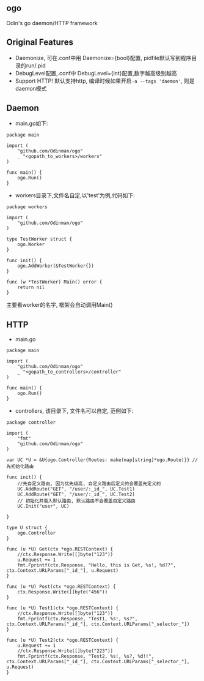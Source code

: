 ## ogo

Odin's go daemon/HTTP framework

## Original Features

* Daemonize, 可在<appname>.conf中用 Daemonize={bool}配置, pidfile默认写到程序目录的run/<appname>.pid
* DebugLevel配置,<appname>.conf中 DebugLevel={int}配置,数字越高级别越高
* Support HTTP! 默认支持http, 编译时候如果开启`-a --tags 'daemon'`, 则是daemon模式

## Daemon
* main.go如下:

```
package main

import (
    "github.com/Odinman/ogo"
    _ "<gopath_to_workers>/workers"
)

func main() {
    ogo.Run()
}
```

* workers目录下,文件名自定,以'test'为例,代码如下:

```
package workers

import (
    "github.com/Odinman/ogo"
)

type TestWorker struct {
    ogo.Worker
}

func init() {
    ogo.AddWorker(&TestWorker{})
}

func (w *TestWorker) Main() error {
    return nil
}

```

主要看worker的名字, 框架会自动调用Main()


## HTTP

* main.go

```
package main

import (
	"github.com/Odinman/ogo"
	_ "<gopath_to_controllers>/controller"
)

func main() {
	ogo.Run()
}
```

* controllers, 该目录下, 文件名可以自定, 范例如下:

```
package controller

import (
	"fmt"
	"github.com/Odinman/ogo"
)

var UC *U = &U{ogo.Controller{Routes: make(map[string]*ogo.Route)}} //先初始化路由

func init() {
	//先自定义路由, 因为优先级高, 自定义路由后定义的会覆盖先定义的
	UC.AddRoute("GET", "/user/:_id_", UC.Test1)
	UC.AddRoute("GET", "/user/:_id_", UC.Test2)
	// 初始化并载入默认路由, 默认路由不会覆盖自定义路由
	UC.Init("user", UC)

}

type U struct {
	ogo.Controller
}

func (u *U) Get(ctx *ogo.RESTContext) {
	//ctx.Response.Write([]byte("123"))
	u.Request += 1
	fmt.Fprintf(ctx.Response, "Hello, this is Get, %s!, %d??", ctx.Context.URLParams["_id_"], u.Request)
}

func (u *U) Post(ctx *ogo.RESTContext) {
	ctx.Response.Write([]byte("456"))
}

func (u *U) Test1(ctx *ogo.RESTContext) {
	//ctx.Response.Write([]byte("123"))
	fmt.Fprintf(ctx.Response, "Test1, %s!, %s?", ctx.Context.URLParams["_id_"], ctx.Context.URLParams["_selector_"])
}

func (u *U) Test2(ctx *ogo.RESTContext) {
	u.Request += 1
	//ctx.Response.Write([]byte("223"))
	fmt.Fprintf(ctx.Response, "Test2, %s!, %s?, %d!!", ctx.Context.URLParams["_id_"], ctx.Context.URLParams["_selector_"], u.Request)
}
```

